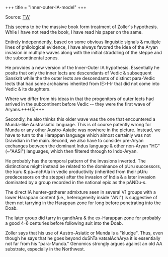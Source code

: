 +++
title = "Inner-outer-IA-model"
+++

Source: [TW](https://threadreaderapp.com/thread/1695910975566713208.html)


[This](https://twitter.com/guNagarbhaH/status/1695875544116793572) seems to be the massive book form treatment of Zoller's hypothesis. While I have not read the book, I have read his paper on the same. 

Entirely independently, based on some obvious linguistic signals & multiple lines of philological evidence, I have always favored the idea of the Aryan invasion in multiple waves along with the initial straddling of the steppe and the subcontinental zones. 

He provides a new version of the Inner-Outer IA hypothesis. Essentially he posits that only the inner lects are descendants of Vedic & subsequent Sanskrit while the the outer lects are descendants of distinct para-Vedic lects that had some archaisms inherited from IE>I-Ir that did not come into Vedic & its daughters. 

Where we differ from his ideas in that the progenitors of outer lects had arrived in the subcontinent before Vedic -- they were the first wave of Aryans.+++(5)+++ 

Secondly, he also thinks this older wave was the one that encountered a Munda-like Austrasiatic language. This is of course patently wrong for Munda or any other Austro-Asiatic was nowhere in the picture. Instead, we have to turn to the Harappan language which almost certainly was not Dravidian in the main. Second, we also have to consider pre-Aryan exchanges between the dominant Indus language & other non-Aryan "HG" (~"AASI") languages, which then filtered through to Indo-Aryan. 

He probably has the temporal pattern of the invasions inverted. The distinctions might instead be related to the dominance of pUru successors, the kuru & pa~nchAla in vedic productivity (inherited from their pUru predecessors on the steppe) after the invasion of India & a later invasion dominated by a group recorded in the national epic as the pANDu-s. 

The direct IA hunter-gatherer admixture seen in several V1 groups with a lower Harappan content (i.e., heterogeneity inside "ANI") is suggestive of them not tarrying in the Harappan zone for long before penetrating into the Doab. 

The later group did tarry in gandhAra & the ex-Harappan zone for probably a good 4-6 centuries before following suit into the Doab.

Zoller says that his use of Austro-Asiatic or Munda is a "kludge". Thus, even though he says that he goes beyond duShTa vatsalAchArya it is essentially not far from his "para-Munda." Genomics strongly argues against an old AA substrate, especially in the Northwest.
